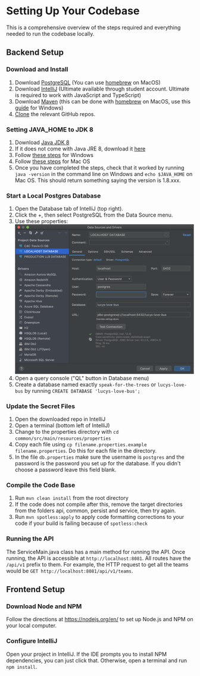 # Setting Up Your Codebase
This is a comprehensive overview of the steps required and everything needed to run the codebase locally. 

## Backend Setup

### Download and Install
1. Download [PostgreSQL](https://www.postgresql.org/download/) (You can use [homebrew](https://dyclassroom.com/howto-mac/how-to-install-postgresql-on-mac-using-homebrew) on MacOS)
2. Download [IntelliJ](https://www.jetbrains.com/idea/download/) (Ultimate available through student account. Ultimate is required to work with JavaScript and TypeScript)
3. Download [Maven](https://maven.apache.org/download.cgi) (this can be done with [homebrew](https://www.youdriveai.com/how-to-install-maven-on-macos-using-homebrew) on MacOS, use this [guide](https://maven.apache.org/install.html) for Windows)
3. [Clone](https://docs.github.com/en/github/creating-cloning-and-archiving-repositories/cloning-a-repository) the relevant GitHub repos.

### Setting JAVA_HOME to JDK 8
1. Download [Java JDK 8](https://www.oracle.com/java/technologies/javase/javase-jdk8-downloads.html)
2. If it does not come with Java JRE 8, download it [here](https://www.oracle.com/java/technologies/javase-jre8-downloads.html)
3. Follow [these steps](https://mkyong.com/java/how-to-set-java_home-on-windows-10/) for Windows
4. Follow [these steps](https://mkyong.com/java/how-to-set-java_home-environment-variable-on-mac-os-x/) for Mac OS
5. Once you have completed the steps, check that it worked by running `java -version` in the command line on Windows and `echo $JAVA_HOME` on Mac OS. This should return something saying the version is 1.8.xxx.

### Start a Local Postgres Database
1. Open the Database tab of IntelliJ (top right). 
2. Click the +, then select PostgreSQL from the Data Source menu.
3. Use these properties: 
![Database Properties](../img/dbconnectionproperties.png)
3. Open a query console ("QL" button in Database menu)
3. Create a database named exactly `speak-for-the-trees` or `lucys-love-bus` by running `CREATE DATABASE 'lucys-love-bus';` 

### Update the Secret Files
1. Open the downloaded repo in IntelliJ
2. Open a terminal (bottom left of IntelliJ)
3. Change to the properties directory with `cd common/src/main/resources/properties`
4. Copy each file using `cp filename.properties.example filename.properties`. Do this for each file in the directory. 
5. In the file `db.properties` make sure the username is `postgres` and the password is the password you set up for the database. If you didn't choose a password leave this field blank.

### Compile the Code Base
1. Run `mvn clean install` from the root directory
2. If the code does not compile after this, remove the target directories from the folders api, common, persist and service, then try again.
3. Run `mvn spotless:apply` to apply code formatting corrections to your code if your build is failing because of `spotless:check`

### Running the API
The ServiceMain.java class has a main method for running the API. Once running, the API is accessible at `http://localhost:8081`. All routes have the `/api/v1` prefix to them. For example, the HTTP request to get all the teams would be `GET http://localhost:8081/api/v1/teams`.

## Frontend Setup

### Download Node and NPM
Follow the directions at https://nodejs.org/en/ to set up Node.js and NPM on your local computer.

### Configure IntelliJ

Open your project in IntelliJ. If the IDE prompts you to install NPM dependencies, you can just click that. Otherwise, open a terminal and run `npm install`. 